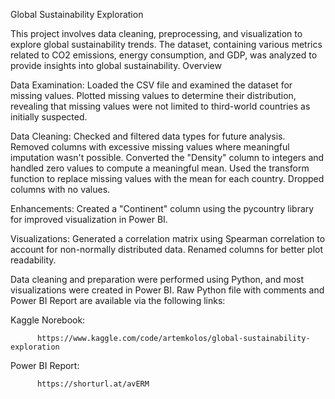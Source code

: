 Global Sustainability Exploration

This project involves data cleaning, preprocessing, and visualization to explore global sustainability trends. The dataset, containing various metrics related to CO2 emissions, energy consumption, and GDP, was analyzed to provide insights into global sustainability.
Overview

Data Examination:
    Loaded the CSV file and examined the dataset for missing values.
    Plotted missing values to determine their distribution, revealing that missing values were not limited to third-world countries as initially suspected.

Data Cleaning:
    Checked and filtered data types for future analysis.
    Removed columns with excessive missing values where meaningful imputation wasn't possible.
    Converted the "Density" column to integers and handled zero values to compute a meaningful mean.
    Used the transform function to replace missing values with the mean for each country.
    Dropped columns with no values.

Enhancements:
    Created a "Continent" column using the pycountry library for improved visualization in Power BI.

Visualizations:
    Generated a correlation matrix using Spearman correlation to account for non-normally distributed data.
    Renamed columns for better plot readability.

Data cleaning and preparation were performed using Python, and most visualizations were created in Power BI. Raw Python file with comments and Power BI Report are available via the following links:

Kaggle Norebook:

          https://www.kaggle.com/code/artemkolos/global-sustainability-exploration

Power BI Report:

          https://shorturl.at/avERM

